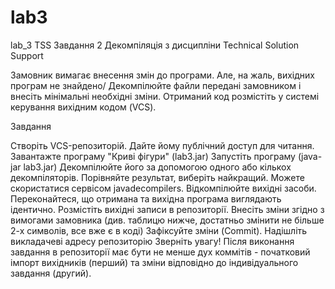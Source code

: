 # lab3
lab_3 TSS
Завдання 2 Декомпіляція з дисципліни Technical Solution Support

Замовник вимагає внесення змін до програми. Але, на жаль, вихідних програм не знайдено/ Декомпілюйте файли передані замовником і внесіть мінімальні необхідні зміни. Отриманий код розмістіть у системі керування вихідним кодом (VCS).

Завдання

Створіть VCS-репозиторій. Дайте йому публічний доступ для читання.
Завантажте програму "Криві фігури" (lab3.jar)
Запустіть програму (java-jar lab3.jar)
Декомпілюйте його за допомогою одного або кількох декомпіляторів. Порівняйте результат, виберіть найкращий. Можете скористатися сервісом javadecompilers.
Відкомпілюйте вихідні засоби. Переконайтеся, що отримана та вихідна програма виглядають ідентично.
Розмістіть вихідні записи в репозиторії.
Внесіть зміни згідно з вимогами замовника (див. таблицю нижче, достатньо змінити не більше 2-х символів, все вже є в коді)
Зафіксуйте зміни (Commit).
Надішліть викладачеві адресу репозиторію
Зверніть увагу! Після виконання завдання в репозиторії має бути не менше дух коммітів - початковий імпорт вихідників (перший) та зміни відповідно до індивідуального завдання (другий).

